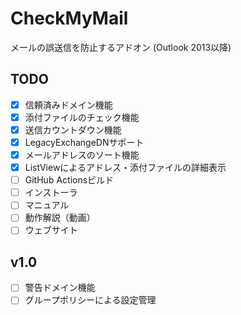 CheckMyMail
===========

メールの誤送信を防止するアドオン (Outlook 2013以降)

TODO
----

 * [x] 信頼済みドメイン機能
 * [x] 添付ファイルのチェック機能
 * [x] 送信カウントダウン機能
 * [x] LegacyExchangeDNサポート
 * [x] メールアドレスのソート機能
 * [x] ListViewによるアドレス・添付ファイルの詳細表示
 * [ ] GitHub Actionsビルド
 * [ ] インストーラ
 * [ ] マニュアル
 * [ ] 動作解説（動画）
 * [ ] ウェブサイト

v1.0
----

 * [ ] 警告ドメイン機能
 * [ ] グループポリシーによる設定管理
